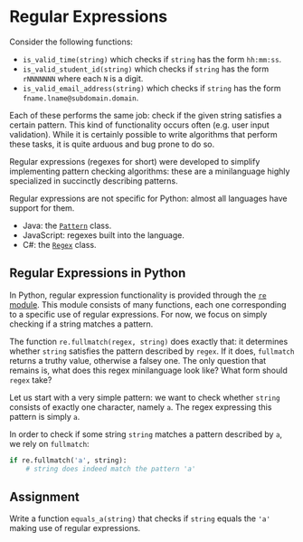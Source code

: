 # Regular Expressions

Consider the following functions:

* `is_valid_time(string)` which checks if `string` has the form `hh:mm:ss`.
* `is_valid_student_id(string)` which checks if `string` has the form `rNNNNNNN` where each `N` is a digit.
* `is_valid_email_address(string)` which checks if `string` has the form `fname.lname@subdomain.domain`.

Each of these performs the same job: check if the given string satisfies a certain pattern.
This kind of functionality occurs often (e.g. user input validation). While it is certainly
possible to write algorithms that perform these tasks, it is quite arduous and bug prone to do so.

Regular expressions (regexes for short) were developed to simplify implementing pattern checking algorithms:
these are a minilanguage highly specialized in succinctly describing patterns.

Regular expressions are not specific for Python: almost all languages
have support for them.

* Java: the [`Pattern`](https://docs.oracle.com/javase/7/docs/api/java/util/regex/Pattern.html) class.
* JavaScript: regexes built into the language.
* C#: the [`Regex`](https://docs.microsoft.com/en-us/dotnet/api/system.text.regularexpressions.regex) class.

## Regular Expressions in Python

In Python, regular expression functionality is provided through the [`re` module](https://docs.python.org/3/library/re.html). This module consists of many functions,
each one corresponding to a specific use of regular expressions. For now, we focus on simply checking
if a string matches a pattern.

The function `re.fullmatch(regex, string)` does exactly that: it determines whether
`string` satisfies the pattern described by `regex`. If it does, `fullmatch` returns
a truthy value, otherwise a falsey one. The only question that remains is, what does
this regex minilanguage look like? What form should `regex` take?

Let us start with a very simple pattern: we want to check whether `string`
consists of exactly one character, namely `a`. The regex expressing this pattern is
simply `a`.

In order to check if some string `string` matches a pattern described by `a`, we rely
on `fullmatch`:

```python
if re.fullmatch('a', string):
    # string does indeed match the pattern 'a'
```

## Assignment

Write a function `equals_a(string)` that checks if `string` equals
the `'a'` making use of regular expressions.
